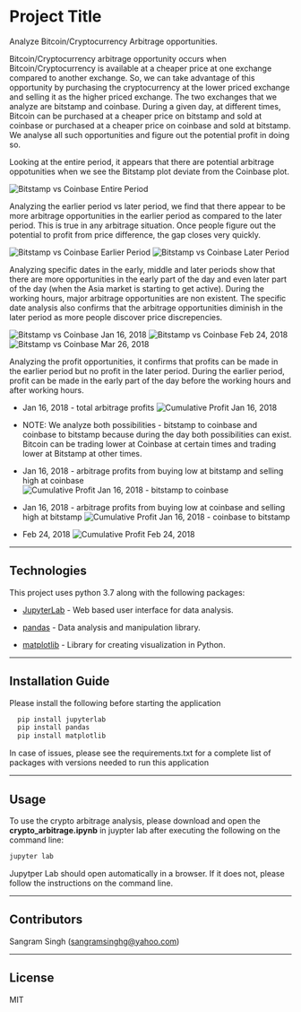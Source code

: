# Project Title
Analyze Bitcoin/Cryptocurrency Arbitrage opportunities.

Bitcoin/Cryptocurrency arbitrage opportunity occurs when Bitcoin/Cryptocurrency is available at a cheaper price at 
one exchange compared to another exchange. So, we can take advantage of this opportunity by purchasing the cryptocurrency
at the lower priced exchange and selling it as the higher priced exchange. The two exchanges that we analyze are bitstamp
and coinbase. During a given day, at different times, Bitcoin can be purchased at a cheaper price on bitstamp and sold at coinbase
or purchased at a cheaper price on coinbase and sold at bitstamp. We analyse all such opportunities and figure out the potential
profit in doing so. 

Looking at the entire period, it appears that there are potential arbitrage oppotunities when we see the Bitstamp plot deviate
from the Coinbase plot. 

![Bitstamp vs Coinbase Entire Period](images/bitstamp_vs_coinbase_entire_period.png)

Analyzing the earlier period vs later period, we find that there appear to be more arbitrage opportunities in the 
earlier period as compared to the later period. This is true in any arbitrage situation. Once people figure out the 
potential to profit from price difference, the gap closes very quickly. 

![Bitstamp vs Coinbase Earlier Period](images/bitstamp_vs_coinbase_earlier_period.png)
![Bitstamp vs Coinbase Later Period](images/bitstamp_vs_coinbase_later_period.png)

Analyzing specific dates in the early, middle and later periods show that there are more opportunities in the early part
of the day and even later part of the day (when the Asia market is starting to get active). During the working hours,
major arbitrage opportunities are non existent. The specific date analysis also confirms that the arbitrage opportunities
diminish in the later period as more people discover price discrepencies. 

![Bitstamp vs Coinbase Jan 16, 2018](images/bitstamp_vs_coinbase_jan_16_2018.png)
![Bitstamp vs Coinbase Feb 24, 2018](images/bitstamp_vs_coinbase_feb_24_2018.png)
![Bitstamp vs Coinbase Mar 26, 2018](images/bitstamp_vs_coinbase_mar_26_2018.png)

Analyzing the profit opportunities, it confirms that profits can be made in the earlier period but no profit in the later period.
During the earlier period, profit can be made in the early part of the day before the working hours and after working hours.

* Jan 16, 2018 - total arbitrage profits
![Cumulative Profit Jan 16, 2018](images/cumulative_profit_sum_1_16_2018.png)

* NOTE: We analyze both possibilities - bitstamp to coinbase and coinbase to bitstamp because during the day both possibilities can exist. Bitcoin can be trading lower at Coinbase at certain times and trading lower at Bitstamp at other times.

* Jan 16, 2018 - arbitrage profits from buying low at bitstamp and selling high at coinbase
![Cumulative Profit Jan 16, 2018 - bitstamp to coinbase](images/cumulative_profit_sum_1_16_2018_bitstamp_to_coinbase.png) 
* Jan 16, 2018 - arbitrage profits from buying low at coinbase and selling high at bitstamp 
![Cumulative Profit Jan 16, 2018 - coinbase to bitstamp](images/cumulative_profit_sum_1_16_2018_coinbase_to_bitstamp.png)

* Feb 24, 2018
![Cumulative Profit Feb 24, 2018](images/cumulative_profit_sum_2_24_2018.png)

---

## Technologies

This project uses python 3.7 along with the following packages:

* [JupyterLab](https://jupyterlab.readthedocs.io/en/stable/) - Web based user interface for data analysis.

* [pandas](https://github.com/pandas-dev/pandas) - Data analysis and manipulation library.

* [matplotlib](https://github.com/matplotlib/matplotlib) - Library for creating visualization in Python.

---

## Installation Guide

Please install the following before starting the application

```python
  pip install jupyterlab
  pip install pandas
  pip install matplotlib
```
In case of issues, please see the requirements.txt for a complete list of packages with versions needed to run this application

---

## Usage

To use the crypto arbitrage analysis, please download and open the **crypto_arbitrage.ipynb** in juypter lab after executing
the following on the command line:

```python
jupyter lab
```
Jupytper Lab should open automatically in a browser. 
If it does not, please follow the instructions on the command line.

---

## Contributors

Sangram Singh (sangramsinghg@yahoo.com)

---

## License

MIT

